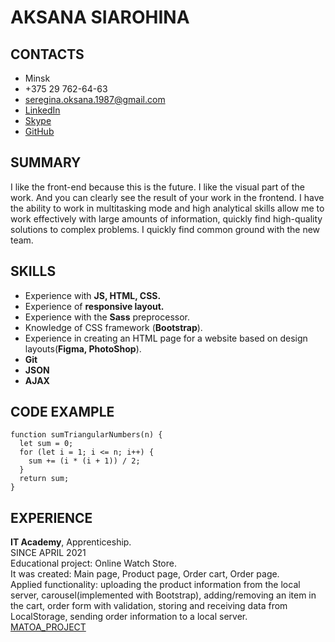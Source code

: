 # **AKSANA SIAROHINA**

## **CONTACTS**

- Minsk
- +375 29 762-64-63
- seregina.oksana.1987@gmail.com
- [LinkedIn](https://www.linkedin.com/in/aksana-siarohina-0264a3206?lipi=urn%3Ali%3Apage%3Ad_flagship3_profile_view_base_contact_details%3BSIs1y%2FpWQneu9Lf6MNIQ5Q%3D%3D)
- [Skype](https://join.skype.com/invite/z3sI2Z945neM)
- [GitHub](https://github.com/OksanaSeregina)

## **SUMMARY**

I like the front-end because this is the future. I like the visual part of the work. And you can clearly
see the result of your work in the frontend.
I have the ability to work in multitasking mode and high analytical skills allow me to work effectively with large amounts of information, quickly find high-quality solutions to complex problems. I quickly find common ground with the new team.

## **SKILLS**

- Experience with **JS, HTML, CSS.**
- Experience of **responsive layout.**
- Experience with the **Sass** preprocessor.
- Knowledge of CSS framework (**Bootstrap**).
- Experience in creating an HTML page for a website based on design layouts(**Figma, PhotoShop**).
- **Git**
- **JSON**
- **AJAX**

## **CODE EXAMPLE**

```
function sumTriangularNumbers(n) {
  let sum = 0;
  for (let i = 1; i <= n; i++) {
    sum += (i * (i + 1)) / 2;
  }
  return sum;
}
```

## **EXPERIENCE**

**IT Academy**, Apprenticeship.  
SINCE APRIL 2021  
Educational project: Online Watch Store.  
It was created: Main page, Product page, Order cart, Order page.  
Applied functionality: uploading the product information from the local server, carousel(implemented with Bootstrap), adding/removing an item in the cart, order form with validation, storing and receiving data from LocalStorage, sending order information to a local server.  
[MATOA_PROJECT](https://github.com/OksanaSeregina/MATOA_PROJECT)
